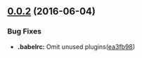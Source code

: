 <a name="0.0.2"></a>
## [0.0.2](https://github.com/berlysia/virtual-scroll-core/compare/ea3fb98...v0.0.2) (2016-06-04)


### Bug Fixes

* **.babelrc:** Omit unused plugins([ea3fb98](https://github.com/berlysia/virtual-scroll-core/commit/ea3fb98))



